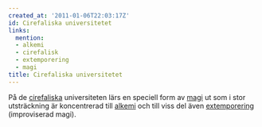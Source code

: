 ```yaml
---
created_at: '2011-01-06T22:03:17Z'
id: Cirefaliska universitetet
links:
  mention:
  - alkemi
  - cirefalisk
  - extemporering
  - magi
title: Cirefaliska universitetet
---
```


På de [cirefaliska] universiteten lärs en speciell form av [magi] ut som i stor utsträckning är
koncentrerad till [alkemi] och till viss del även [extemporering] (improviserad magi).

  [cirefaliska]: cirefalisk
  [magi]: magi
  [alkemi]: alkemi
  [extemporering]: extemporering
